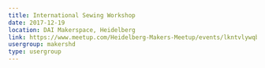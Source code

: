 ```yaml
---
title: International Sewing Workshop
date: 2017-12-19
location: DAI Makerspace, Heidelberg
link: https://www.meetup.com/Heidelberg-Makers-Meetup/events/lkntvlywqbzb/
usergroup: makershd
type: usergroup
---
```

